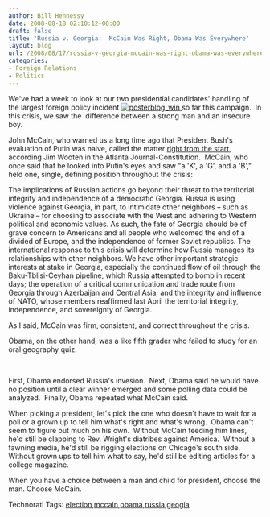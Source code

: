```yaml
---
author: Bill Hennessy
date: 2008-08-18 02:10:12+00:00
draft: false
title: 'Russia v. Georgia:  McCain Was Right, Obama Was Everywhere'
layout: blog
url: /2008/08/17/russia-v-georgia-mccain-was-right-obama-was-everywhere/
categories:
- Foreign Relations
- Politics
---
```


We've had a week to look at our two presidential candidates' handling of the largest foreign policy incident [![posterblog_win](https://hennessysview.com/wp-content/uploads/2008/08/posterblog-win.jpg)
](https://www.johnmccain.com/informing/news/newsreleases/8bc62ef0-6a47-4fb9-9ac0-315fedf346c4.htm)so far this campaign.  In this crisis, we saw the  difference between a strong man and an insecure boy.

John McCain, who warned us a long time ago that President Bush's evaluation of Putin was naive, called the matter [right from the start](https://www.ajc.com/opinion/content/shared-blogs/ajc/thinkingright/entries/2008/08/15/mccain_showed_best_how_to_reac.html), according Jim Wooten in the Atlanta Journal-Constitution.  McCain, who once said that he looked into Putin's eyes and saw "a 'K', a 'G', and a 'B',"  held one, single, defining position throughout the crisis:

The implications of Russian actions go beyond their threat to the territorial integrity and independence of a democratic Georgia. Russia is using violence against Georgia, in part, to intimidate other neighbors – such as Ukraine – for choosing to associate with the West and adhering to Western political and economic values. As such, the fate of Georgia should be of grave concern to Americans and all people who welcomed the end of a divided of Europe, and the independence of former Soviet republics. The international response to this crisis will determine how Russia manages its relationships with other neighbors. We have other important strategic interests at stake in Georgia, especially the continued flow of oil through the Baku-Tblisi-Ceyhan pipeline, which Russia attempted to bomb in recent days; the operation of a critical communication and trade route from Georgia through Azerbaijan and Central Asia; and the integrity and influence of NATO, whose members reaffirmed last April the territorial integrity, independence, and sovereignty of Georgia.

As I said, McCain was firm, consistent, and correct throughout the crisis. 

Obama, on the other hand, was a like fifth grader who failed to study for an oral geography quiz.

 

First, Obama endorsed Russia's invesion.  Next, Obama said he would have no position until a clear winner emerged and some polling data could be analyzed.  Finally, Obama repeated what McCain said.

When picking a president, let's pick the one who doesn't have to wait for a poll or a grown up to tell him what's right and what's wrong.  Obama can't seem to figure out much on his own.  Without McCain feeding him lines, he'd still be clapping to Rev. Wright's diatribes against America.  Without a fawning media, he'd still be rigging elections on Chicago's south side.  Without grown ups to tell him what to say, he'd still be editing articles for a college magazine.

When you have a choice between a man and child for president, choose the man. Choose McCain.


Technorati Tags: [election](https://technorati.com/tags/election),[mccain](https://technorati.com/tags/mccain),[obama](https://technorati.com/tags/obama),[russia](https://technorati.com/tags/russia),[geogia](https://technorati.com/tags/geogia)
